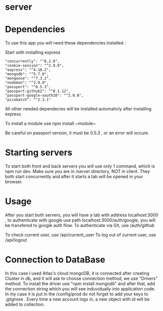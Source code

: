 # server
 
# Dependencies

To use this app you will need these dependencies installed :

Start with installing express

    "concurrently": "^8.2.0",
    "cookie-session": "^2.0.0",
    "express": "^4.18.2",
    "mongodb": "^5.7.0",
    "mongoose": "^7.3.2",
    "nodemon": "^3.0.0",
    "passport": "^0.5.3",
    "passport-github2": "^0.1.12",
    "passport-google-oauth20": "^2.0.0",
    "picomatch": "^2.3.1"

All other needed dependecies will be installed automaticly after installing express

To install a module use npm install ~module~

Be careful on passport version, it must be 0.5.3 , or an error will occure.

# Starting servers

To start both front and back servers you will use only 1 command, which is npm run dev.  Make sure you are in /server directory, NOT in client.
They both start concurrently and after it starts a tab will be opened in your browser.

# Usage

After you start both servers, you will have a tab with address localhost:3000 , to authenticate with google use path localhost:3000/auth/google, you will be transfered to google auth flow. To authenticate via Git, use /auth/github 

To check current user, use /api/current_user 
To log out of current user, use /api/logout


# Connection to DataBase

In this case I used Atlas's cloud mongoDB, it is connected after creating Cluster in db, and it will ask to choose connection method, we use "Drivers" method. To install the driver use  "npm install mongodb" and after that, add the connection string which you will see induvidually into application code. In my case it is put in the /config/prod do not forget to add your keys to .gitgnore . Every time a new account logs in, a new object with id will be added to collection.   

